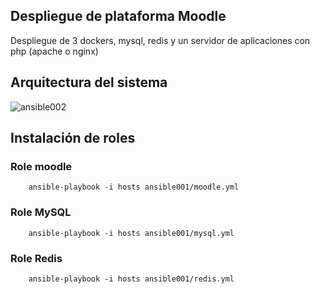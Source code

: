 
## Despliegue de plataforma Moodle

Despliegue de 3 dockers, mysql, redis y un servidor de aplicaciones con php (apache o nginx)


## Arquitectura del sistema


![ansible002](https://user-images.githubusercontent.com/21178320/32881326-e4b66086-ca7e-11e7-89a0-5f4ca455949c.png)



## Instalación de roles

### Role moodle

        ansible-playbook -i hosts ansible001/moodle.yml

### Role MySQL

        ansible-playbook -i hosts ansible001/mysql.yml

### Role Redis

        ansible-playbook -i hosts ansible001/redis.yml
